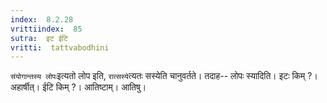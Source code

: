 ```yaml
---
index:  8.2.28
vrittiindex:  85
sutra:  इट ईटि
vritti:  tattvabodhini 
---
```


`संयोगान्तस्य लोपः`इत्यतो लोप इति, `रात्सस्ये`त्यतः सस्येति चानुवर्तते। तदाह-- लोपः स्यादिति। इटः किम् ?। अहार्षीत्। ईटि किम् ?। आतिष्टाम्। आतिषु। 

